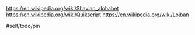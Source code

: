 https://en.wikipedia.org/wiki/Shavian_alphabet
https://en.wikipedia.org/wiki/Quikscript
https://en.wikipedia.org/wiki/Lojban

#self/todo/pin 